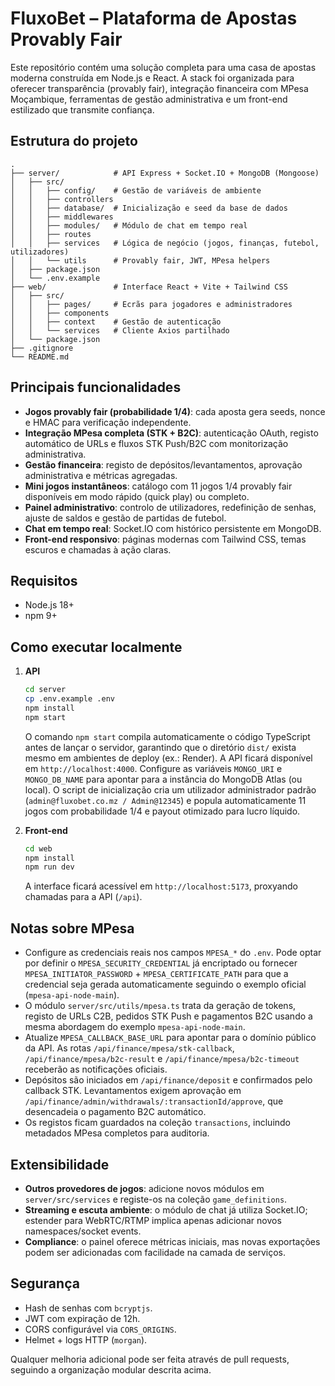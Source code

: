 # FluxoBet – Plataforma de Apostas Provably Fair

Este repositório contém uma solução completa para uma casa de apostas moderna construída em Node.js e React. A stack foi
organizada para oferecer transparência (provably fair), integração financeira com MPesa Moçambique, ferramentas de gestão
administrativa e um front-end estilizado que transmite confiança.

## Estrutura do projeto

```
.
├── server/            # API Express + Socket.IO + MongoDB (Mongoose)
│   ├── src/
│   │   ├── config/    # Gestão de variáveis de ambiente
│   │   ├── controllers
│   │   ├── database/  # Inicialização e seed da base de dados
│   │   ├── middlewares
│   │   ├── modules/   # Módulo de chat em tempo real
│   │   ├── routes
│   │   ├── services   # Lógica de negócio (jogos, finanças, futebol, utilizadores)
│   │   └── utils      # Provably fair, JWT, MPesa helpers
│   ├── package.json
│   └── .env.example
├── web/               # Interface React + Vite + Tailwind CSS
│   ├── src/
│   │   ├── pages/     # Ecrãs para jogadores e administradores
│   │   ├── components
│   │   ├── context    # Gestão de autenticação
│   │   └── services   # Cliente Axios partilhado
│   └── package.json
├── .gitignore
└── README.md
```

## Principais funcionalidades

- **Jogos provably fair (probabilidade 1/4)**: cada aposta gera seeds, nonce e HMAC para verificação independente.
- **Integração MPesa completa (STK + B2C)**: autenticação OAuth, registo automático de URLs e fluxos STK Push/B2C com
  monitorização administrativa.
- **Gestão financeira**: registo de depósitos/levantamentos, aprovação administrativa e métricas agregadas.
- **Mini jogos instantâneos**: catálogo com 11 jogos 1/4 provably fair disponíveis em modo rápido (quick play) ou completo.
- **Painel administrativo**: controlo de utilizadores, redefinição de senhas, ajuste de saldos e gestão de partidas de futebol.
- **Chat em tempo real**: Socket.IO com histórico persistente em MongoDB.
- **Front-end responsivo**: páginas modernas com Tailwind CSS, temas escuros e chamadas à ação claras.

## Requisitos

- Node.js 18+
- npm 9+

## Como executar localmente

1. **API**
   ```bash
   cd server
   cp .env.example .env
   npm install
   npm start
   ```

   O comando `npm start` compila automaticamente o código TypeScript antes de lançar o servidor, garantindo que o
   diretório `dist/` exista mesmo em ambientes de deploy (ex.: Render). A API ficará disponível em
   `http://localhost:4000`. Configure as variáveis `MONGO_URI` e `MONGO_DB_NAME` para apontar
   para a instância do MongoDB Atlas (ou local). O script de inicialização cria um utilizador administrador padrão
   (`admin@fluxobet.co.mz / Admin@12345`) e popula automaticamente 11 jogos com probabilidade 1/4 e payout otimizado
   para lucro líquido.

2. **Front-end**
   ```bash
   cd web
   npm install
   npm run dev
   ```

   A interface ficará acessível em `http://localhost:5173`, proxyando chamadas para a API (`/api`).

## Notas sobre MPesa

- Configure as credenciais reais nos campos `MPESA_*` do `.env`. Pode optar por definir o `MPESA_SECURITY_CREDENTIAL` já
  encriptado ou fornecer `MPESA_INITIATOR_PASSWORD` + `MPESA_CERTIFICATE_PATH` para que a credencial seja gerada
  automaticamente seguindo o exemplo oficial (`mpesa-api-node-main`).
- O módulo `server/src/utils/mpesa.ts` trata da geração de tokens, registo de URLs C2B, pedidos STK Push e pagamentos B2C
  usando a mesma abordagem do exemplo `mpesa-api-node-main`.
- Atualize `MPESA_CALLBACK_BASE_URL` para apontar para o domínio público da API. As rotas
  `/api/finance/mpesa/stk-callback`, `/api/finance/mpesa/b2c-result` e `/api/finance/mpesa/b2c-timeout` receberão as
  notificações oficiais.
- Depósitos são iniciados em `/api/finance/deposit` e confirmados pelo callback STK. Levantamentos exigem aprovação em
  `/api/finance/admin/withdrawals/:transactionId/approve`, que desencadeia o pagamento B2C automático.
- Os registos ficam guardados na coleção `transactions`, incluindo metadados MPesa completos para auditoria.

## Extensibilidade

- **Outros provedores de jogos**: adicione novos módulos em `server/src/services` e registe-os na coleção `game_definitions`.
- **Streaming e escuta ambiente**: o módulo de chat já utiliza Socket.IO; estender para WebRTC/RTMP implica apenas adicionar
  novos namespaces/socket events.
- **Compliance**: o painel oferece métricas iniciais, mas novas exportações podem ser adicionadas com facilidade na camada de
  serviços.

## Segurança

- Hash de senhas com `bcryptjs`.
- JWT com expiração de 12h.
- CORS configurável via `CORS_ORIGINS`.
- Helmet + logs HTTP (`morgan`).

Qualquer melhoria adicional pode ser feita através de pull requests, seguindo a organização modular descrita acima.
